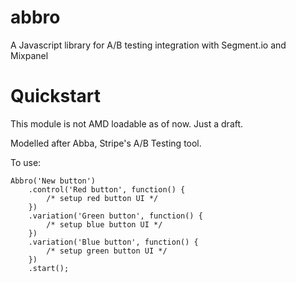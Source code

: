 abbro
=====

A Javascript library for A/B testing integration with Segment.io and Mixpanel

Quickstart
=====

This module is not AMD loadable as of now. Just a draft.

Modelled after Abba, Stripe's A/B Testing tool.

To use:

```
Abbro('New button')
    .control('Red button', function() {
        /* setup red button UI */
    })
    .variation('Green button', function() {
        /* setup blue button UI */
    })
    .variation('Blue button', function() {
        /* setup green button UI */
    })
    .start();

```
